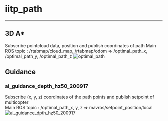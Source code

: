 # iitp_path
- - -
## 3D A*
Subscribe pointcloud data, position and publish coordinates of path
Main ROS topic : /rtabmap/cloud_map, /rtabmap/odom => /optimal_path_x, /optimal_path_y, /optimal_path_z
![optimal_path](https://user-images.githubusercontent.com/41814103/113944873-35a0ed80-9840-11eb-8dfa-bef1f1c3e449.png)

## Guidance
### ai_guidance_depth_hz50_200917
Subscribe (x, y, z) coordinates of the path points and publish setpoint of multicopter   
Main ROS topic : /optimal_path_x, y, z => mavros/setpoint_position/local
![ai_guidance_dpth_hz50_200917](https://user-images.githubusercontent.com/41814103/113669376-a2a46e00-96ee-11eb-834e-614c59f4050a.png)

